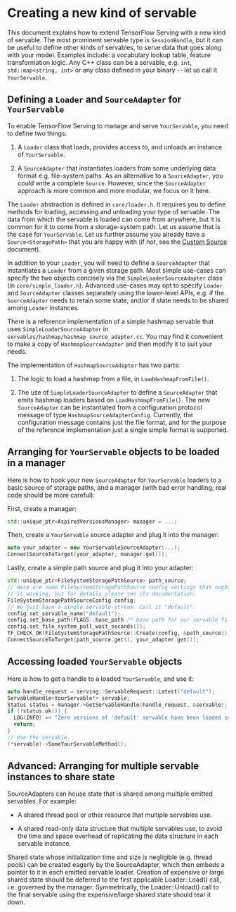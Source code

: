---
---

# Creating a new kind of servable

This document explains how to extend TensorFlow Serving with a new kind of
servable. The most prominent servable type is `SessionBundle`, but it can be
useful to define other kinds of servables, to serve data that goes along with
your model. Examples include: a vocabulary lookup table, feature transformation
logic. Any C++ class can be a servable, e.g. `int`, `std::map<string, int>`
or any class defined in your binary -- let us call it `YourServable`.

## Defining a `Loader` and `SourceAdapter` for `YourServable`

To enable TensorFlow Serving to manage and serve `YourServable`, you need to
define two things:

  1. A `Loader` class that loads, provides access to, and unloads an instance
  of `YourServable`.

  2. A `SourceAdapter` that instantiates loaders from some underlying data
  format e.g. file-system paths. As an alternative to a `SourceAdapter`, you
  could write a complete `Source`. However, since the `SourceAdapter`
  approach is more common and more modular, we focus on it here.

The `Loader` abstraction is defined in `core/loader.h`. It requires you to
define methods for loading, accessing and unloading your type of servable. The
data from which the servable is loaded can come from anywhere, but it is common
for it to come from a storage-system path. Let us assume that is the case for
`YourServable`. Let us further assume you already have a `Source<StoragePath>`
that you are happy with (if not, see the [Custom Source](custom_source)
document).

In addition to your `Loader`, you will need to define a `SourceAdapter` that
instantiates a `Loader` from a given storage path. Most simple use-cases can
specify the two objects concisely via the `SimpleLoaderSourceAdapter` class
(in `core/simple_loader.h`). Advanced use-cases may opt to specify `Loader` and
`SourceAdapter` classes separately using the lower-level APIs, e.g. if the
`SourceAdapter` needs to retain some state, and/or if state needs to be shared
among `Loader` instances.

There is a reference implementation of a simple hashmap servable that uses
`SimpleLoaderSourceAdapter` in `servables/hashmap/hashmap_source_adapter.cc`.
You may find it convenient to make a copy of `HashmapSourceAdapter` and then
modify it to suit your needs.

The implementation of `HashmapSourceAdapter` has two parts:

  1. The logic to load a hashmap from a file, in `LoadHashmapFromFile()`.

  2. The use of `SimpleLoaderSourceAdapter` to define a `SourceAdapter` that
  emits hashmap loaders based on `LoadHashmapFromFile()`. The new
  `SourceAdapter` can be instantiated from a configuration protocol message of
  type `HashmapSourceAdapterConfig`. Currently, the configuration message
  contains just the file format, and for the purpose of the reference
  implementation just a single simple format is supported.

## Arranging for `YourServable` objects to be loaded in a manager

Here is how to hook your new `SourceAdapter` for `YourServable` loaders to a
basic source of storage paths, and a manager (with bad error handling; real code
should be more careful):

First, create a manager:

~~~c++
std::unique_ptr<AspiredVersionsManager> manager = ...;
~~~

Then, create a `YourServable` source adapter and plug it into the manager:

~~~c++
auto your_adapter = new YourServableSourceAdapter(...);
ConnectSourceToTarget(your_adapter, manager.get());
~~~

Lastly, create a simple path source and plug it into your adapter:

~~~c++
std::unique_ptr<FileSystemStoragePathSource> path_source;
// Here are some FileSystemStoragePathSource config settings that ought to get
// it working, but for details please see its documentation.
FileSystemStoragePathSourceConfig config;
// We just have a single servable stream. Call it "default".
config.set_servable_name("default");
config.set_base_path(FLAGS::base_path /* base path for our servable files */);
config.set_file_system_poll_wait_seconds(1);
TF_CHECK_OK(FileSystemStoragePathSource::Create(config, &path_source));
ConnectSourceToTarget(path_source.get(), your_adapter.get());
~~~

## Accessing loaded `YourServable` objects

Here is how to get a handle to a loaded `YourServable`, and use it:

~~~c++
auto handle_request = serving::ServableRequest::Latest("default");
ServableHandle<YourServable*> servable;
Status status = manager->GetServableHandle(handle_request, &servable);
if (!status.ok()) {
  LOG(INFO) << "Zero versions of 'default' servable have been loaded so far";
  return;
}
// Use the servable.
(*servable)->SomeYourServableMethod();
~~~

## Advanced: Arranging for multiple servable instances to share state

SourceAdapters can house state that is shared among multiple emitted servables.
For example:

  * A shared thread pool or other resource that multiple servables use.

  * A shared read-only data structure that multiple servables use, to avoid the
  time and space overhead of replicating the data structure in each servable
  instance.

Shared state whose initialization time and size is negligible (e.g. thread
pools) can be created eagerly by the SourceAdapter, which then embeds a pointer
to it in each emitted servable loader. Creation of expensive or large shared
state should be deferred to the first applicable Loader::Load() call, i.e.
governed by the manager. Symmetrically, the Loader::Unload() call to the final
servable using the expensive/large shared state should tear it down.

